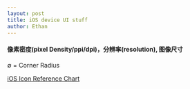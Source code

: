 ```yaml
---
layout: post
title: iOS device UI stuff
author: Ethan
---
```


#### 像素密度(pixel Density/ppi/dpi)，分辨率(resolution), 图像尺寸

  <p>&#8709; = Corner Radius </p>

[iOS Icon Reference Chart][1] 





[1]: http://iconhandbook.co.uk/reference/chart/ios/ "iOS Icon Reference Chart"